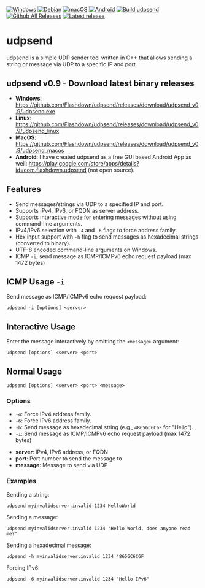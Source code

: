 [![Windows](https://custom-icon-badges.demolab.com/badge/Windows-0078D6?logo=windows11&logoColor=white)](#) [![Debian](https://img.shields.io/badge/Debian-A81D33?logo=debian&logoColor=fff)](#) [![macOS](https://img.shields.io/badge/macOS-000000?logo=apple&logoColor=F0F0F0)](#) [![Android](https://img.shields.io/badge/Android-3DDC84?logo=android&logoColor=fff)](https://play.google.com/store/apps/details?id=com.flashdown.udpsend)
[![Build udpsend](https://github.com/Flashdown/udpsend/actions/workflows/build.yml/badge.svg)](https://github.com/Flashdown/udpsend/actions/workflows/build.yml) [![Github All Releases](https://img.shields.io/github/downloads/Flashdown/udpsend/total.svg)](https://github.com/Flashdown/udpsend/releases/latest) [![Latest release](https://img.shields.io/github/v/release/Flashdown/udpsend?color=blue&label=latest%20release)](https://github.com/Flashdown/udpsend/releases/latest)

# udpsend 
udpsend is a simple UDP sender tool written in C++ that allows sending a string or message via UDP to a specific IP and port.

## udpsend v0.9 - Download latest binary releases

* **Windows**: https://github.com/Flashdown/udpsend/releases/download/udpsend_v0.9/udpsend.exe
* **Linux**: https://github.com/Flashdown/udpsend/releases/download/udpsend_v0.9/udpsend_linux
* **MacOS**: https://github.com/Flashdown/udpsend/releases/download/udpsend_v0.9/udpsend_macos
* **Android**: I have created udpsend as a free GUI based Android App as well: https://play.google.com/store/apps/details?id=com.flashdown.udpsend (not open source).

## Features
- Send messages/strings via UDP to a specified IP and port.
- Supports IPv4, IPv6, or FQDN as server address.
- Supports interactive mode for entering messages without using command-line arguments.
- IPv4/IPv6 selection with `-4` and `-6` flags to force address family.
- Hex input support with `-h` flag to send messages as hexadecimal strings (converted to binary).
- UTF-8 encoded command-line arguments on Windows.
- ICMP `-i`, send message as ICMP/ICMPv6 echo request payload (max 1472 bytes)

## ICMP Usage `-i`
Send message as ICMP/ICMPv6 echo request payload:
```console
udpsend -i [options] <server>
```

## Interactive Usage
Enter the message interactively by omitting the `<message>` argument:
```console
udpsend [options] <server> <port>
```

## Normal Usage
```console
udpsend [options] <server> <port> <message>
```
### Options
- `-4`: Force IPv4 address family.
- `-6`: Force IPv6 address family.
- `-h`: Send message as hexadecimal string (e.g., `48656C6C6F` for "Hello").
- `-i`: Send message as ICMP/ICMPv6 echo request payload (max 1472 bytes)

* **server**: IPv4, IPv6 address, or FQDN
* **port**: Port number to send the message to
* **message**: Message to send via UDP

### Examples
Sending a string:
```console
udpsend myinvalidserver.invalid 1234 HelloWorld
```
Sending a message:
```console
udpsend myinvalidserver.invalid 1234 "Hello World, does anyone read me?"
```
Sending a hexadecimal message:
```console
udpsend -h myinvalidserver.invalid 1234 48656C6C6F
```
Forcing IPv6:
```console
udpsend -6 myinvalidserver.invalid 1234 "Hello IPv6"
```
